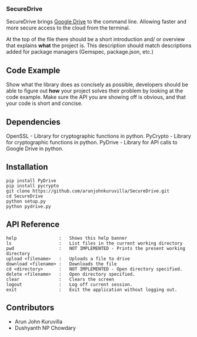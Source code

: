 ### SecureDrive

SecureDrive brings [Google Drive](www.drive.google.com) to the command line. Allowing faster and more secure access to the cloud from the terminal. 

At the top of the file there should be a short introduction and/ or overview that explains **what** the project is. This description should match descriptions added for package managers (Gemspec, package.json, etc.)

## Code Example

Show what the library does as concisely as possible, developers should be able to figure out **how** your project solves their problem by looking at the code example. Make sure the API you are showing off is obvious, and that your code is short and concise.

## Dependencies

OpenSSL - Library for cryptographic functions in python.
PyCrypto - Library for cryptographic functions in python.
PyDrive - Library for API calls to Google Drive in python.

## Installation
```
pip install PyDrive
pip install pycrypto
git clone https://github.com/arunjohnkuruvilla/SecureDrive.git
cd SecureDrive
python setup.py
python pydrive.py 
```

## API Reference
```
help				:	Shows this help banner
ls					:	List files in the current working directory
pwd					:	NOT IMPLEMENTED - Prints the present working directory
upload <filename>	: 	Uploads a file to drive
download <filename> :	Downloads the file
cd <directory>		:	NOT IMPLEMENTED - Open directory specified.	
delete <filename>	:	Open directory specified.
clear				:	Clears the screen
logout				:	Log off current session.
exit				:	Exit the application without logging out.
```

## Contributors

- Arun John Kuruvilla
- Dushyanth NP Chowdary

